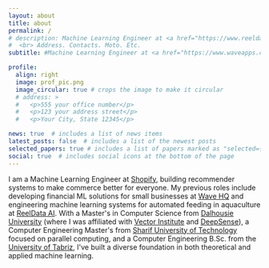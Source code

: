 ```yaml
---
layout: about
title: about
permalink: /
# description: Machine Learning Engineer at <a href="https://www.reeldata.ai">ReelData</a>.
#  <br> Address. Contacts. Moto. Etc.
subtitle: #Machine Learning Engineer at <a href="https://www.waveapps.com/">Wave HQ <img src="assets/ico/wave_logo.svg"></a>

profile:
  align: right
  image: prof_pic.png
  image_circular: true # crops the image to make it circular
  # address: >
  #   <p>555 your office number</p>
  #   <p>123 your address street</p>
  #   <p>Your City, State 12345</p>

news: true  # includes a list of news items
latest_posts: false  # includes a list of the newest posts
selected_papers: true # includes a list of papers marked as "selected={true}"
social: true  # includes social icons at the bottom of the page
---
```


I am a Machine Learning Engineer at [Shopify](https://www.shopify.com), building recommender systems to make commerce better for everyone. My previous roles include developing financial ML solutions for small businesses at [Wave HQ](https://www.waveapps.com) and engineering machine learning systems for automated feeding in aquaculture at [ReelData AI](https://www.reeldata.ai). With a Master's in Computer Science from [Dalhousie University](https://www.dal.ca/faculty/computerscience.html) (where I was affiliated with [Vector Institute](https://vectorinstitute.ai) and [DeepSense](https://deepsense.ca/)), a Computer Engineering Master's from [Sharif University of Technology](http://www.en.sharif.edu/) focused on parallel computing, and a Computer Engineering B.Sc. from the [University of Tabriz](https://tabrizu.ac.ir/en), I've built a diverse foundation in both theoretical and applied machine learning.
